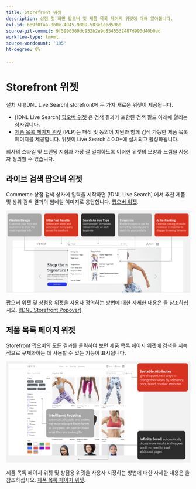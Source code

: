 ```yaml
---
title: Storefront 위젯
description: 상점 첫 화면 팝오버 및 제품 목록 페이지 위젯에 대해 알아봅니다.
exl-id: 689f0faa-8b0e-4945-9889-503e1eed5960
source-git-commit: 9f5990309dc952b2e9d8545532487d990d40b0ad
workflow-type: tm+mt
source-wordcount: '195'
ht-degree: 0%

---
```


# Storefront 위젯

설치 시 [!DNL Live Search] storefront에 두 가지 새로운 위젯이 제공됩니다.

- [!DNL Live Search] [팝오버 위젯](storefront-popover.md) 은 검색 결과가 포함된 검색 필드 아래에 열리는 상자입니다.
- [제품 목록 페이지 위젯](plp-styling.md) (PLP)는 패싯 및 동의어 지원과 함께 검색 가능한 제품 목록 페이지를 제공합니다. 위젯이 Live Search 4.0.0+에 설치되고 활성화됩니다.

회사의 스타일 및 브랜딩 지침과 가장 잘 일치하도록 이러한 위젯의 모양과 느낌을 사용자 정의할 수 있습니다.

## 라이브 검색 팝오버 위젯

Commerce 상점 검색 상자에 입력을 시작하면 [!DNL Live Search] 에서 추천 제품 및 상위 검색 결과의 썸네일 이미지로 응답합니다. [팝오버 위젯](storefront-popover.md).

![팝오버 위젯](assets/ls-search-popover.png)

팝오버 위젯 및 상점용 위젯을 사용자 정의하는 방법에 대한 자세한 내용은 을 참조하십시오. [[!DNL Storefront Popover]](storefront-popover.md).

## 제품 목록 페이지 위젯

Storefront 팝오버의 모든 결과를 클릭하여 보면 제품 목록 페이지 위젯에 검색을 지속적으로 구체화하는 데 사용할 수 있는 기능이 표시됩니다.

![제품 목록 페이지 위젯](assets/ls-plp.png)

제품 목록 페이지 위젯 및 상점용 위젯을 사용자 지정하는 방법에 대한 자세한 내용은 을 참조하십시오. [제품 목록 페이지 위젯](plp-styling.md).
